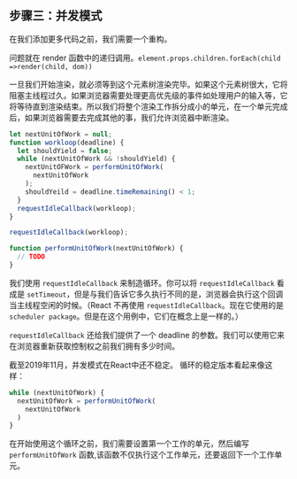 ## 步骤三：并发模式
在我们添加更多代码之前，我们需要一个重构。

问题就在 render 函数中的递归调用。`element.props.children.forEach(child =>render(child, dom))`

一旦我们开始渲染，就必须等到这个元素树渲染完毕。如果这个元素树很大，它将阻塞主线程过久。如果浏览器需要处理更高优先级的事件如处理用户的输入等，它将等待直到渲染结束。所以我们将整个渲染工作拆分成小的单元，在一个单元完成后，如果浏览器需要去完成其他的事，我们允许浏览器中断渲染。

```js
let nextUnitOfWork = null;
function workloop(deadline) {
  let shouldYield = false;
  while (nextUnitOfWork && !shouldYield) {
    nextUnitOFWork = performUnitOfWork(
      nextUnitOfWork
    );
    shouldYeild = deadline.timeRemaining() < 1;
  }
  requestIdleCallback(workloop);
}

requestIdleCallback(workloop);

function performUnitOfWork(nextUnitOfWork) {
  // TODO
}
```
我们使用 `requestIdleCallback` 来制造循环。你可以将 `requestIdleCallback` 看成是 `setTimeout`，但是与我们告诉它多久执行不同的是，浏览器会执行这个回调当主线程空闲的时候。（React 不再使用 `requestIdleCallback`。现在它使用的是 `scheduler package`。但是在这个用例中，它们在概念上是一样的。）

`requestIdleCallback` 还给我们提供了一个 deadline 的参数。我们可以使用它来在浏览器重新获取控制权之前我们拥有多少时间。

截至2019年11月，并发模式在React中还不稳定。 循环的稳定版本看起来像这样：
```js
while (nextUnitOfWork) {
  nextUnitOfWork = performUnitOfWork(
    nextUnitOfWork
  )
}
```

在开始使用这个循环之前，我们需要设置第一个工作的单元，然后编写 `performUnitOfWork` 函数,该函数不仅执行这个工作单元，还要返回下一个工作单元。